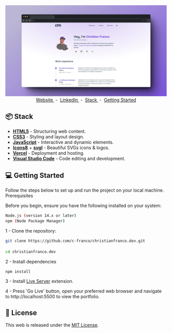 <div align="center">
    <a href="https://christianfranco.dev">
        <img src="assets/img/portfolio.webp">
    </a>
</div>

<div align="center">
    <a href="https://christianfranco.dev" target="_blank">
        Website
    </a>
    <span>&nbsp;-&nbsp;</span>
    <a href="https://www.linkedin.com/in/christian-franco-soto/">
        LinkedIn
    </a>
    <span>&nbsp;-&nbsp;</span>
    <a href="https://github.com/c-franco/christianfranco.dev?tab=readme-ov-file#-stack">
        Stack
    </a>
    <span>&nbsp;-&nbsp;</span>
    <a href="https://github.com/c-franco/christianfranco.dev?tab=readme-ov-file#getting-started">
        Getting Started
    </a>

</div>

## 📦 Stack

- [**HTML5**](https://developer.mozilla.org/es/docs/Web/HTML) - Structuring web content.
- [**CSS3**](https://developer.mozilla.org/es/docs/Web/CSS) - Styling and layout design.
- [**JavaScript**](https://developer.mozilla.org/es/docs/Web/JavaScript) - Interactive and dynamic elements.
- [**Icons8**](https://icons8.com/) + [**svgl**](https://svgl.app/) - Beautiful SVGs icons & logos.
- [**Vercel**](https://vercel.com) - Deployment and hosting.
- [**Visual Studio Code**](https://code.visualstudio.com/) - Code editing and development.

## 💻 Getting Started

Follow the steps below to set up and run the project on your local machine.
Prerequisites

Before you begin, ensure you have the following installed on your system:

```bash
Node.js (version 14.x or later)
npm (Node Package Manager)
```

1 - Clone the repository:

```bash
git clone https://github.com/c-franco/christianfranco.dev.git

cd christianfranco.dev
```

2 - Install dependencies

```bash
npm install
```

3 - Install [Live Server](https://marketplace.visualstudio.com/items?itemName=ritwickdey.LiveServer) extension.

4 - Press 'Go Live' button, open your preferred web browser and navigate to http://localhost:5500 to view the portfolio.

## 📜 License

This web is released under the [MIT License](LICENSE).
